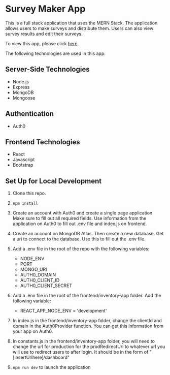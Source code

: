 # Survey Maker App

This is a full stack application that uses the MERN Stack.  The application allows users to make surveys and distribute them.  Users can also view survey results and edit their surveys.

To view this app, please click [here](https://www.surveymaker.app).

The following technologies are used in this app:

## Server-Side Technologies
- Node.js
- Express
- MongoDB
- Mongoose

## Authentication
- Auth0

## Frontend Technologies
- React
- Javascript
- Bootstrap

## Set Up for Local Development
1. Clone this repo.  
   
2. `npm install`
   
3. Create an account with Auth0 and create a single page application.  Make sure to fill out all required fields. Use information from the application on Auth0 to fill out .env file and index.js on frontend.

4. Create an account on MongoDB Atlas.  Then create a new database.  Get a uri to connect to the database.  Use this to fill out the .env file. 
   
5. Add a .env file in the root of the repo with the following variables:

    - NODE_ENV
    - PORT
    - MONGO_URI
    - AUTH0_DOMAIN
    - AUTH0_CLIENT_ID
    - AUTH0_CLIENT_SECRET
  
6. Add a .env file in the root of the frontend/inventory-app folder.  Add the following variable:

    - REACT_APP_NODE_ENV = 'development'
  
7. In index.js in the frontend/inventory-app folder, change the clientId and domain in the Auth0Provider function.  You can get this information from your app on Auth0.
   
8. In constants.js in the frontend/inventory-app folder, you will need to change the url for production for the prodRedirectUri to whatever url you will use to redirect users to after login.  It should be in the form of "[insertUrlhere]/dashboard"
   

9.  `npm run dev` to launch the application 


